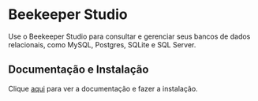 # Beekeeper Studio

Use o Beekeeper Studio para consultar e gerenciar seus bancos de dados relacionais, como MySQL, Postgres, SQLite e SQL Server.

## Documentação e Instalação

Clique [aqui](https://www.beekeeperstudio.io) para ver a documentação e fazer a instalação.